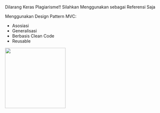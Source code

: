 Dilarang Keras Plagiarisme!!
Silahkan Menggunakan sebagai Referensi Saja

Menggunakan Design Pattern MVC:
- Asosiasi
- Generalisasi
- Berbasis Clean Code
- Reusable


<img src="https://github.com/RadBile2022/GithubUser-Dicoding/blob/screnshoot/ss_aplikasi.png" width="200" align="left">
